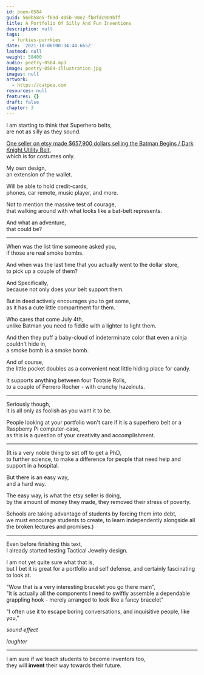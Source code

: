 ```yaml
---
id: poem-0584
guid: 560b58e5-f69d-405b-90e2-fb8fdc909bff
title: A Portfolio Of Silly And Fun Inventions
description: null
tags:
  - furkies-purrkies
date: '2021-10-06T00:34:44.665Z'
lastmod: null
weight: 58400
audio: poetry-0584.mp3
image: poetry-0584-illustration.jpg
images: null
artwork:
  - https://catpea.com
resources: null
features: {}
draft: false
chapter: 3
---
```


I am starting to think that Superhero belts,\
are not as silly as they sound.

[One seller on etsy made $657,900 dollars selling the Batman Begins / Dark Knight Utility Belt](https://www.etsy.com/listing/1053620613/batman-begins-dark-knight-utility-belt?ref=shop_home_recs_5\&frs=1\&sca=1),\
which is for costumes only.

My own design,\
an extension of the wallet.

Will be able to hold credit-cards,\
phones, car remote, music player, and more.

Not to mention the massive test of courage,\
that walking around with what looks like a bat-belt represents.

And what an adventure,\
that could be?

---

When was the list time someone asked you,\
if those are real smoke bombs.

And when was the last time that you actually went to the dollar store,\
to pick up a couple of them?

And Specifically,\
because not only does your belt support them.

But in deed actively encourages you to get some,\
as it has a cute little compartment for them.

Who cares that come July 4th,\
unlike Batman you need to fiddle with a lighter to light them.

And then they puff a baby-cloud of indeterminate color that even a ninja couldn't hide in,\
a smoke bomb is a smoke bomb.

And of course,\
the little pocket doubles as a convenient neat little hiding place for candy.

It supports anything between four Tootsie Rolls,\
to a couple of Ferrero Rocher - with crunchy hazelnuts.

---

Seriously though,\
it is all only as foolish as you want it to be.

People looking at your portfolio won't care if it is a superhero belt or a Raspberry Pi computer-case,\
as this is a question of your creativity and accomplishment.

---

(It is a very noble thing to set off to get a PhD,\
to further science, to make a difference for people that need help and support in a hospital.

But there is an easy way,\
and a hard way.

The easy way, is what the etsy seller is doing,\
by the amount of money they made, they removed their stress of poverty.

Schools are taking advantage of students by forcing them into debt,\
we must encourage students to create, to learn independently alongside all the broken lectures and promises.)

---

Even before finishing this text,\
I already started testing Tactical Jewelry design.

I am not yet quite sure what that is,\
but I bet it is great for a portfolio and self defense, and certainly fascinating to look at.

"Wow that is a very interesting bracelet you go there mam",\
"it is actually all the components I need to swiftly assemble a dependable grappling hook - merely arranged to look like a fancy bracelet"

"I often use it to escape boring conversations, and inquisitive people, like you,"

*sound effect*

*laughter*

---

I am sure if we teach students to become inventors too,\
they will **invent** their way towards their future.
